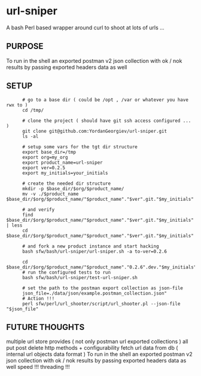 # url-sniper

A bash Perl based wrapper around curl to shoot at lots of urls ...

## PURPOSE 
To run in the shell an exported postman v2 json collection with ok / nok results by passing exported
headers data as well 

## SETUP
```
      # go to a base dir ( could be /opt , /var or whatever you have rwx to )
      cd /tmp/
      
      # clone the project ( should have git ssh access configured ... )
      git clone git@github.com:YordanGeorgiev/url-sniper.git
      ls -al
      
      # setup some vars for the tgt dir structure
      export base_dir=/tmp
      export org=my_org
      export product_name=url-sniper
      export ver=0.2.5
      export my_initials=your_initials

      # create the needed dir structure
      mkdir -p $base_dir/$org/$product_name/
      mv -v ./$product_name $base_dir/$org/$product_name/"$product_name"."$ver".git."$my_initials"

      # and verify
      find $base_dir/$org/$product_name/"$product_name"."$ver".git."$my_initials" | less
      cd $base_dir/$org/$product_name/"$product_name"."$ver".git."$my_initials"

      # and fork a new product instance and start hacking
      bash sfw/bash/url-sniper/url-sniper.sh -a to-ver=0.2.6
      
      cd $base_dir/$org/$product_name/"$product_name"."0.2.6".dev."$my_initials" 
      # run the configured tests to run 
      bash sfw/bash/url-sniper/test-url-sniper.sh 
      
      # set the path to the postman export collection as json-file
      json_file=./data/json/example.postman_collection.json"
      # Action !!!
      perl sfw/perl/url_shooter/script/url_shooter.pl --json-file "$json_file"

```



## FUTURE THOUGHTS 
multiple url store provides ( not only postman url exported collections ) 
all put post delete http methods + configurability
fetch url data from db ( internal url objects data format ) 
To run in the shell an exported postman v2 json collection with ok / nok results by passing exported
headers data as well 
speed !!!
threading !!!
